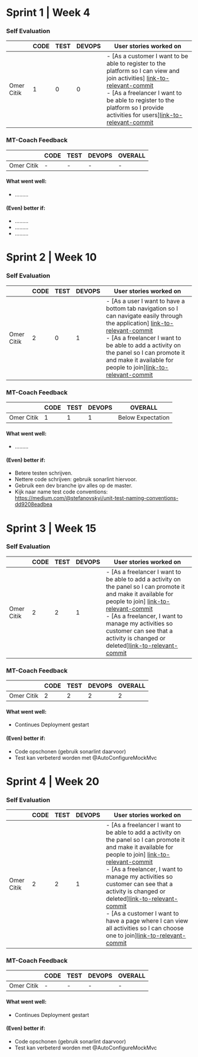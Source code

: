 # Sprint 1 | Week 4

### Self Evaluation

|               | CODE    |TEST   |DEVOPS  | User stories worked on                           |
|---------------|---------|-------|--------|---------------------------------------------------|
| Omer Citik  |  1  |  0   |   0     |- [As a customer I want to be able to register to the platform so I can view and join activities]     [link-to-relevant-commit](https://gitlab.fdmci.hva.nl/project-se/2122/ivse1/IVSE1-FITEE/fiteesportsapp/-/commit/690b280536d08fcb7ef05f73b71f230fecf62c43) <br> - [As a freelancer I want to be able to register to the platform so I provide activities for users][link-to-relevant-commit](https://gitlab.fdmci.hva.nl/project-se/2122/ivse1/IVSE1-FITEE/fiteesportsapp/-/commit/690b280536d08fcb7ef05f73b71f230fecf62c43) |


### MT-Coach Feedback

|               | CODE |TEST | DEVOPS   |OVERALL   |
|---------------|------|-----|----------|--------------------|
| Omer Citik   |  -  | - |   -    | - |

#### What went well:
 - .........

#### (Even) better if:
- .........
- .........
- .........


# Sprint 2 | Week 10

### Self Evaluation

|               | CODE    |TEST   |DEVOPS  | User stories worked on                           |
|---------------|---------|-------|--------|---------------------------------------------------|
| Omer Citik  |  2  |  0   |   1     |- [As a user I want to have a bottom tab navigation so I can navigate easily through the application]     [link-to-relevant-commit](https://gitlab.fdmci.hva.nl/project-se/2122/ivse1/IVSE1-FITEE/fiteesportsapp/-/commit/6653bf9a50a8854893bcddf325f0a55e481a13fb) <br> - [As a freelancer I want to be able to add a activity on the panel so I can promote it and make it available for people to join][link-to-relevant-commit](https://gitlab.fdmci.hva.nl/project-se/2122/ivse1/IVSE1-FITEE/fiteesportsapp/-/commit/bdaf79f401848932c1362655701324f1752d0699) |


### MT-Coach Feedback

|               | CODE |TEST | DEVOPS   |OVERALL   |
|---------------|------|-----|----------|--------------------|
| Omer Citik   |  1  | 1 |   1    | Below Expectation |

#### What went well:
 - .........

#### (Even) better if:
- Betere testen schrijven.
- Nettere code schrijven: gebruik sonarlint hiervoor.
- Gebruik een dev branche ipv alles op de master.
- Kijk naar name test code conventions: https://medium.com/@stefanovskyi/unit-test-naming-conventions-dd9208eadbea

# Sprint 3 | Week 15

### Self Evaluation

|               | CODE    |TEST   |DEVOPS  | User stories worked on                           |
|---------------|---------|-------|--------|---------------------------------------------------|
| Omer Citik  |  2  |  2   |   1     |- [As a freelancer I want to be able to add a activity on the panel so I can promote it and make it available for people to join]     [link-to-relevant-commit](https://gitlab.fdmci.hva.nl/project-se/2122/ivse1/IVSE1-FITEE/fiteesportsapp/-/commit/b772b2fe2e64d634147c91d8041128ffb0da4c20) <br> - [As a freelancer, I want to manage my activities so customer can see that a activity is changed or deleted][link-to-relevant-commit](https://gitlab.fdmci.hva.nl/project-se/2122/ivse1/IVSE1-FITEE/fiteesportsapp/-/commit/b61055b0645e8bb9367fd8aa2eb5b63645a07a35) |


### MT-Coach Feedback

|               | CODE |TEST | DEVOPS   |OVERALL   |
|---------------|------|-----|----------|--------------------|
| Omer Citik   |  2  | 2 |   2    | 2 |

#### What went well:
 - Continues Deployment gestart 

#### (Even) better if:
- Code opschonen (gebruik sonarlint daarvoor)
- Test kan verbeterd worden met @AutoConfigureMockMvc

# Sprint 4 | Week 20

### Self Evaluation

|               | CODE    |TEST   |DEVOPS  | User stories worked on                           |
|---------------|---------|-------|--------|---------------------------------------------------|
| Omer Citik  |  2  |  2   |   1     |- [As a freelancer I want to be able to add a activity on the panel so I can promote it and make it available for people to join]     [link-to-relevant-commit](https://gitlab.fdmci.hva.nl/project-se/2122/ivse1/IVSE1-FITEE/fiteesportsapp/-/commit/b772b2fe2e64d634147c91d8041128ffb0da4c20) <br> - [As a freelancer, I want to manage my activities so customer can see that a activity is changed or deleted][link-to-relevant-commit](https://gitlab.fdmci.hva.nl/project-se/2122/ivse1/IVSE1-FITEE/fiteesportsapp/-/commit/b61055b0645e8bb9367fd8aa2eb5b63645a07a35) <br> - [As a customer I want to have a page where I can view all activities so I can choose one to join][link-to-relevant-commit](https://gitlab.fdmci.hva.nl/project-se/2122/ivse1/IVSE1-FITEE/fiteesportsapp/-/commit/b61055b0645e8bb9367fd8aa2eb5b63645a07a35) | 


### MT-Coach Feedback

|               | CODE |TEST | DEVOPS   |OVERALL   |
|---------------|------|-----|----------|--------------------|
| Omer Citik   |  -  | - |   -    | - |

#### What went well:
 - Continues Deployment gestart 

#### (Even) better if:
- Code opschonen (gebruik sonarlint daarvoor)
- Test kan verbeterd worden met @AutoConfigureMockMvc




